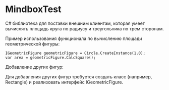 # MindboxTest

C# библиотека для поставки внешним клиентам, которая умеет вычислять площадь круга по радиусу и треугольника по трем сторонам.

Пример использования функционала по вычислению площади геометрической фигуры:

    IGeometricFigure geometricFigure = Circle.CreateInstance(1.0);
    var area = geometricFigure.CalcSquare();
    
Добавление других фигур:

Для добавления других фигур требуется создать класс (например, Rectangle) и реализовать интерфейс IGeometricFigure.
